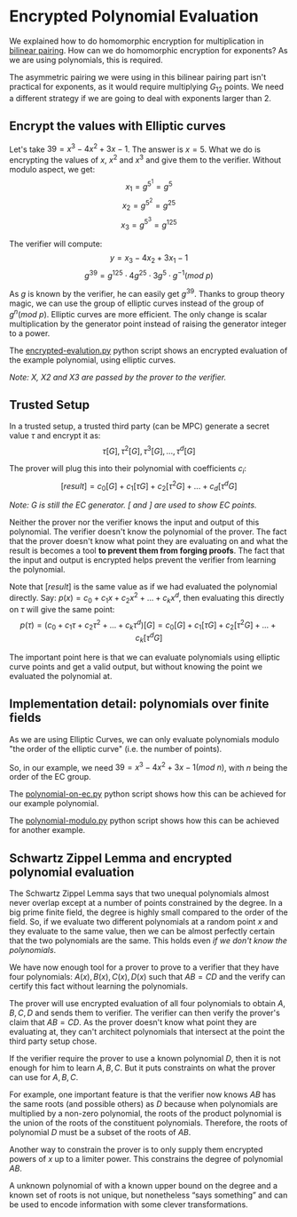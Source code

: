 # Encrypted Polynomial Evaluation

We explained how to do homomorphic encryption for multiplication in [bilinear pairing](../bilinear-pairing/README.md).
How can we do homomorphic encryption for exponents?
As we are using polynomials, this is required.

The asymmetric pairing we were using in this bilinear pairing part isn't practical for exponents,
as it would require multiplying $G_{12}$ points.
We need a different strategy if we are going to deal with exponents larger than $2$.

## Encrypt the values with Elliptic curves
Let's take $39 = x^3 - 4x^2 +3x - 1$.
The answer is $x=5$.
What we do is encrypting the values of $x$, $x^2$ and $x^3$ and give them to the verifier.
Without modulo aspect, we get:
$$x_1 = g^{5^1} = g^5$$
$$x_2 = g^{5^2} = g^{25}$$
$$x_3 = g^{5^3} = g^{125}$$

The verifier will compute:
$$y = x_3 - 4x_2 + 3 x_1 -1$$
$$g^{39} = g^{125} \cdot 4g^{25} \cdot 3 g^{5} \cdot g^{-1} (mod\ p)$$
 
As $g$ is known by the verifier, he can easily get $g^{39}$.
Thanks to group theory magic, we can use the group of elliptic curves instead of the group of $g^n (mod\ p)$.
Elliptic curves are more efficient.
The only change is scalar multiplication by the generator point instead of raising the generator integer to a power.

The [encrypted-evalution.py](./encrypted-evaluation.py) python script shows an encrypted evaluation of the example polynomial, using elliptic curves.

*Note: X, X2 and X3 are passed by the prover to the verifier.*


## Trusted Setup
In a trusted setup, a trusted third party (can be MPC) generate a secret value $\tau$ and encrypt it as:
$$\tau[G], \tau^2[G], \tau^3[G], ..., \tau^d[G]$$

The prover will plug this into their polynomial with coefficients $c_i$:
$$[result] = c_0[G] + c_1[\tau G] + c_2[\tau^2 G] + ... + c_d[\tau^d G]$$

*Note: $G$ is still the EC generator. $[$ and $]$ are used to show EC points.*

Neither the prover nor the verifier knows the input and output of this polynomial.
The verifier doesn't know the polynomial of the prover.
The fact that the prover doesn't know what point they are evaluating on and what the result is
becomes a tool **to prevent them from forging proofs**.
The fact that the input and output is encrypted helps prevent the verifier from learning the polynomial.

Note that $[result]$ is the same value as if we had evaluated the polynomial directly.
Say: $p(x) = c_0 + c_1 x + c_2 x^2 + ... + c_k x^d$, then evaluating this directly
on $\tau$ will give the same point:
$$p(\tau) = (c_0 + c_1 \tau + c_2 \tau^2 + ... + c_k \tau^d) [G] = c_0[G] + c_1 [\tau G] + c_2 [\tau^2 G] + ... + c_k [\tau^d G]$$

The important point here is that we can evaluate polynomials using elliptic curve points and get a valid output, but without knowing the point we evaluated the polynomial at.


## Implementation detail: polynomials over finite fields

As we are using Elliptic Curves, we can only evaluate polynomials
modulo "the order of the elliptic curve" (i.e. the number of points).

So, in our example, we need $39 = x^3 - 4x^2 +3x - 1 (mod\ n)$, with $n$ being the order of the EC group.

The [polynomial-on-ec.py](./polynomial-on-ec.py) python script shows how this can be achieved for our example polynomial.

The [polynomial-modulo.py](./polynomial-modulo.py) python script shows how this can be achieved for another example.

## Schwartz Zippel Lemma and encrypted polynomial evaluation
The Schwartz Zippel Lemma says that two unequal polynomials almost never overlap except at a number of points constrained by the degree.
In a big prime finite field, the degree is highly small compared to the order of the field.
So, if we evaluate two different polynomials at a random point $x$ and they evaluate to the same value,
then we can be almost perfectly certain that the two polynomials are the same.
This holds even *if we don't know the polynomials*.

We have now enough tool for a prover to prove to a verifier that they have four polynomials:
$A(x), B(x), C(x), D(x)$ such that $AB = CD$ and the verify can certify this fact without learning the polynomials.

The prover will use encrypted evaluation of all four polynomials to obtain $A,B,C,D$ and sends them to verifier.
The verifier can then verify the prover's claim that $AB = CD$.
As the prover doesn't know what point they are evaluating at, they can't architect polynomials that intersect at the point the third party setup chose.

If the verifier require the prover to use a known polynomial $D$, then it is not enough for him to learn $A, B, C$.
But it puts constraints on what the prover can use for $A, B, C$.

For example, one important feature is that the verifier now knows $AB$ has the same roots (and possible others)
as $D$ because when polynomials are multiplied by a non-zero polynomial,
the roots of the product polynomial is the union of the roots of the constituent polynomials.
Therefore, the roots of polynomial $D$ must be a subset of the roots of $AB$.


Another way to constrain the prover is to only supply them encrypted powers of $x$ up to a limiter power. This constrains the degree of polynomial $AB$.

A unknown polynomial of with a known upper bound on the degree and a known set of roots is not unique, but nonetheless “says something” and can be used to encode information with some clever transformations.